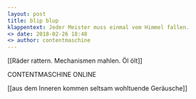 ```yaml
---
layout: post
title: blip blup
klappentext: Jeder Meister muss einmal vom Himmel fallen.
<> date: 2018-02-26 18:48
<> author: contentmaschine
---
```


[[Räder rattern. Mechanismen mahlen. Öl ölt]]

CONTENTMASCHINE ONLINE

[[aus dem Inneren kommen seltsam wohltuende Geräusche]]
